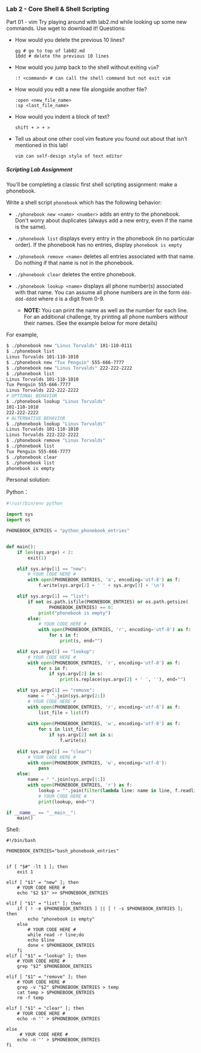 ### Lab 2 - Core Shell & Shell Scripting
Part 01 - vim
Try playing around with lab2.md while looking up some new commands. Use wget to download it!
Questions:
* How would you delete the previous 10 lines?
  ```vim
  gg # go to top of lab02.md
  10dd # delete the previous 10 lines
  ```
* How would you jump back to the shell without exiting `vim`?
  ```vim
  :! <command> # can call the shell command but not exit vim
  ```
* How would you edit a new file alongside another file?
  ```vim
  :open <new_file_name>
  :sp <last_file_name>
  ```
* How would you indent a block of text?
  ```vim
  shift + > + >
  ```
* Tell us about one other cool vim feature you found out about that isn’t mentioned in this lab!
  ```
  vim can self-design style of text editor
  ```

##### Scripting Lab Assignment
You'll be completing a classic first shell scripting assignment: make a 
phonebook.

Write a shell script `phonebook` which has the following behavior:

- `./phonebook new <name> <number>` adds an entry to the phonebook. Don't worry about duplicates (always add a new entry, even if the name is the same).

- `./phonebook list` displays every entry in the phonebook (in no particular 
order). If the phonebook has no entries, display `phonebook is empty`

- `./phonebook remove <name>` deletes all entries associated with that name. Do nothing if that name is not in the phonebook.

- `./phonebook clear` deletes the entire phonebook.

- `./phonebook lookup <name>` displays all phone number(s) associated with that name. You can assume all phone numbers are in the form `ddd-ddd-dddd` where `d` is a digit from 0-9. 
  - **NOTE:** You can print the name as well as the number for each line. For an additional challenge, try printing all phone numbers _without_ their names. (See the example below for more details)

For example,

```bash
$ ./phonebook new "Linus Torvalds" 101-110-0111
$ ./phonebook list
Linus Torvalds 101-110-1010
$ ./phonebook new "Tux Penguin" 555-666-7777
$ ./phonebook new "Linus Torvalds" 222-222-2222
$ ./phonebook list
Linus Torvalds 101-110-1010
Tux Penguin 555-666-7777
Linus Torvalds 222-222-2222
# OPTIONAL BEHAVIOR
$ ./phonebook lookup "Linus Torvalds" 
101-110-1010
222-222-2222
# ALTERNATIVE BEHAVIOR
$ ./phonebook lookup "Linus Torvalds"
Linus Torvalds 101-110-1010
Linus Torvalds 222-222-2222
$ ./phonebook remove "Linus Torvalds"
$ ./phonebook list
Tux Penguin 555-666-7777
$ ./phonebook clear
$ ./phonebook list
phonebook is empty
```

Personal solution:

Python：
```py
#!/usr/bin/env python

import sys
import os

PHONEBOOK_ENTRIES = "python_phonebook_entries"


def main():
    if len(sys.argv) < 2:
        exit(1)

    elif sys.argv[1] == "new":
        # YOUR CODE HERE #
        with open(PHONEBOOK_ENTRIES, 'a', encoding='utf-8') as f:
            f.write(sys.argv[2] + ' ' + sys.argv[3] + '\n')

    elif sys.argv[1] == "list":
        if not os.path.isfile(PHONEBOOK_ENTRIES) or os.path.getsize(
                PHONEBOOK_ENTRIES) == 0:
            print("phonebook is empty")
        else:
            # YOUR CODE HERE #
            with open(PHONEBOOK_ENTRIES, 'r', encoding='utf-8') as f:
                for s in f:
                    print(s, end="")

    elif sys.argv[1] == "lookup":
        # YOUR CODE HERE #
        with open(PHONEBOOK_ENTRIES, 'r', encoding='utf-8') as f:
            for s in f:
                if sys.argv[2] in s:
                    print(s.replace(sys.argv[2] + ' ', ''), end="")

    elif sys.argv[1] == "remove":
        name = " ".join(sys.argv[2:])
        # YOUR CODE HERE #
        with open(PHONEBOOK_ENTRIES, 'r', encoding='utf-8') as f:
            list_file = list(f)
            
        with open(PHONEBOOK_ENTRIES, 'w', encoding='utf-8') as f:
            for s in list_file:
                if sys.argv[2] not in s:
                    f.write(s)
            
    elif sys.argv[1] == "clear":
        # YOUR CODE HERE #
        with open(PHONEBOOK_ENTRIES, 'w', encoding='utf-8'):
            pass
    else:
        name = " ".join(sys.argv[1:])
        with open(PHONEBOOK_ENTRIES, 'r') as f:
            lookup = "".join(filter(lambda line: name in line, f.readlines()))
            # YOUR CODE HERE #
            print(lookup, end="")

if __name__ == "__main__":
    main()

```
Shell:
```shell
#!/bin/bash

PHONEBOOK_ENTRIES="bash_phonebook_entries"


if [ "$#" -lt 1 ]; then
    exit 1

elif [ "$1" = "new" ]; then
    # YOUR CODE HERE #
    echo "$2 $3" >> $PHONEBOOK_ENTRIES

elif [ "$1" = "list" ]; then
    if [ ! -e $PHONEBOOK_ENTRIES ] || [ ! -s $PHONEBOOK_ENTRIES ]; then
        echo "phonebook is empty"
    else
        # YOUR CODE HERE #
        while read -r line;do
        echo $line
        done < $PHONEBOOK_ENTRIES 
    fi
elif [ "$1" = "lookup" ]; then
    # YOUR CODE HERE #
    grep "$2" $PHONEBOOK_ENTRIES

elif [ "$1" = "remove" ]; then
    # YOUR CODE HERE # 
    grep -v "$2" $PHONEBOOK_ENTRIES > temp
    cat temp > $PHONEBOOK_ENTRIES
    rm -f temp

elif [ "$1" = "clear" ]; then
    # YOUR CODE HERE #
    echo -n '' > $PHONEBOOK_ENTRIES

else
     # YOUR CODE HERE #
    echo -n '' > $PHONEBOOK_ENTRIES
fi

```
